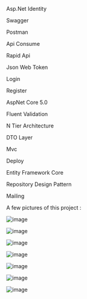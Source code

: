 Asp.Net Identity

Swagger

Postman

Api Consume

Rapid Api

Json Web Token

Login

Register

AspNet Core 5.0

Fluent Validation

N Tier Architecture

DTO Layer

Mvc

Deploy

Entity Framework Core

Repository Design Pattern

Mailing

A few pictures of this project : 

![image](https://github.com/user-attachments/assets/7421ffe3-4964-4a4e-88c3-f713b2e58484)

![image](https://github.com/user-attachments/assets/ad7cbae8-90c4-4a5f-a027-3258932abfee)

![image](https://github.com/user-attachments/assets/79875fd1-2ba4-4245-94e0-37c401f8d1f9)

![image](https://github.com/user-attachments/assets/ba103446-9123-4d1b-b947-bd78ecd40591)

![image](https://github.com/user-attachments/assets/3cceaec5-34c3-40da-995b-3d222dd3c15a)

![image](https://github.com/user-attachments/assets/f777e4fa-5f10-4777-aa72-8d45b5a2b4fc)

![image](https://github.com/user-attachments/assets/1a7b22ea-5d58-4471-91bf-a683b7061b9a)







